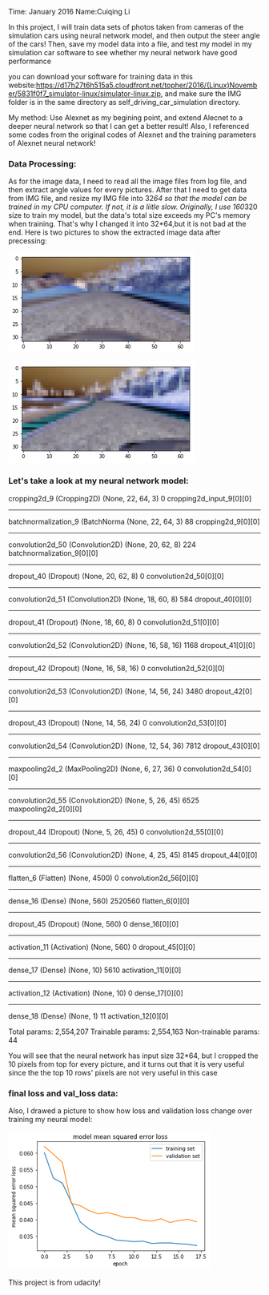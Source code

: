 Time: January 2016
Name:Cuiqing Li

In this project, I will train data sets of photos taken from cameras of the simulation cars using neural network model, and then output the steer angle of the cars! Then, save my model data into a file, and test my model in my simulation car software to see whether my neural network have good performance

you can download your software for training data in this website:https://d17h27t6h515a5.cloudfront.net/topher/2016/(Linux)November/5831f0f7_simulator-linux/simulator-linux.zip, and make sure the IMG folder is in the same directory as self_driving_car_simulation directory.

My method: Use Alexnet as my begining point, and extend Alecnet to a deeper neural network so that I can get a better result! Also, I referenced some codes from the original codes of Alexnet and the training parameters of Alexnet neural network!  

### Data Processing:
As for the image data, I need to read all the image files from log file, and then extract angle values for every pictures. After that I need to get data from IMG file, and resize my IMG file into 32*64 so that the model can be trained in my CPU computer. If not, it is a liitle slow. Originally, I use 160*320 size to train my model, but the data's total size exceeds my PC's memory when training. That's why I changed it into 32*64,but it is not bad at the end. 
Here is two pictures to show the extracted image data after precessing:

![png](index.png)



![png](left_demo.png)


### Let's take a look at my neural network model:

cropping2d_9 (Cropping2D)        (None, 22, 64, 3)     0           cropping2d_input_9[0][0]         
____________________________________________________________________________________________________
batchnormalization_9 (BatchNorma (None, 22, 64, 3)     88          cropping2d_9[0][0]               
____________________________________________________________________________________________________
convolution2d_50 (Convolution2D) (None, 20, 62, 8)     224         batchnormalization_9[0][0]       
____________________________________________________________________________________________________
dropout_40 (Dropout)             (None, 20, 62, 8)     0           convolution2d_50[0][0]           
____________________________________________________________________________________________________
convolution2d_51 (Convolution2D) (None, 18, 60, 8)     584         dropout_40[0][0]                 
____________________________________________________________________________________________________
dropout_41 (Dropout)             (None, 18, 60, 8)     0           convolution2d_51[0][0]           
____________________________________________________________________________________________________
convolution2d_52 (Convolution2D) (None, 16, 58, 16)    1168        dropout_41[0][0]                 
____________________________________________________________________________________________________
dropout_42 (Dropout)             (None, 16, 58, 16)    0           convolution2d_52[0][0]           
____________________________________________________________________________________________________
convolution2d_53 (Convolution2D) (None, 14, 56, 24)    3480        dropout_42[0][0]                 
____________________________________________________________________________________________________
dropout_43 (Dropout)             (None, 14, 56, 24)    0           convolution2d_53[0][0]           
____________________________________________________________________________________________________
convolution2d_54 (Convolution2D) (None, 12, 54, 36)    7812        dropout_43[0][0]                 
____________________________________________________________________________________________________
maxpooling2d_2 (MaxPooling2D)    (None, 6, 27, 36)     0           convolution2d_54[0][0]           
____________________________________________________________________________________________________
convolution2d_55 (Convolution2D) (None, 5, 26, 45)     6525        maxpooling2d_2[0][0]             
____________________________________________________________________________________________________
dropout_44 (Dropout)             (None, 5, 26, 45)     0           convolution2d_55[0][0]           
____________________________________________________________________________________________________
convolution2d_56 (Convolution2D) (None, 4, 25, 45)     8145        dropout_44[0][0]                 
____________________________________________________________________________________________________
flatten_6 (Flatten)              (None, 4500)          0           convolution2d_56[0][0]           
____________________________________________________________________________________________________
dense_16 (Dense)                 (None, 560)           2520560     flatten_6[0][0]                  
____________________________________________________________________________________________________
dropout_45 (Dropout)             (None, 560)           0           dense_16[0][0]                   
____________________________________________________________________________________________________
activation_11 (Activation)       (None, 560)           0           dropout_45[0][0]                 
____________________________________________________________________________________________________
dense_17 (Dense)                 (None, 10)            5610        activation_11[0][0]              
____________________________________________________________________________________________________
activation_12 (Activation)       (None, 10)            0           dense_17[0][0]                   
____________________________________________________________________________________________________
dense_18 (Dense)                 (None, 1)             11          activation_12[0][0]              

Total params: 2,554,207
Trainable params: 2,554,163
Non-trainable params: 44

You will see that the neural network has input size 32*64, but I cropped the 10 pixels from top for every picture, and it turns out that it is very useful since the the top 10 rows' pixels are not very useful in this case


### final loss and val_loss data:
Also, I drawed a picture to show how loss and validation loss change over training my neural model:

![png](figure.png)


This project is from udacity! 